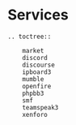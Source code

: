 # Services

```eval_rst
.. toctree::

    market
    discord
    discourse
    ipboard3
    mumble
    openfire
    phpbb3
    smf
    teamspeak3
    xenforo

```
